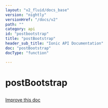 ```yaml
---
layout: "v2_fluid/docs_base"
version: "nightly"
versionHref: "/docs/v2"
path: ""
category: api
id: "postbootstrap"
title: "postBootstrap"
header_sub_title: "Ionic API Documentation"
doc: "postBootstrap"
docType: "function"

---
```










<h1 class="api-title">
<a class="anchor" name="post-bootstrap" href="#post-bootstrap"></a>

postBootstrap






</h1>

<a class="improve-v2-docs" href="http://github.com/driftyco/ionic/edit/2.0//ionic/config/bootstrap.ts#L63">
Improve this doc
</a>







<!-- @usage tag -->


<!-- @property tags -->



<!-- instance methods on the class --><!-- related link --><!-- end content block -->


<!-- end body block -->

